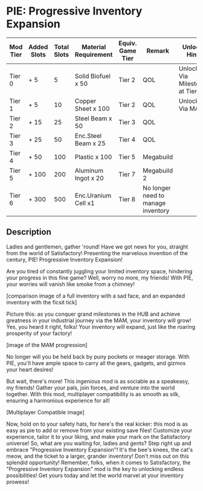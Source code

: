 # PIE: Progressive Inventory Expansion

| Mod Tier | Added Slots | Total Slots  | Material Requirement | Equiv. Game Tier | Remark | Unlock Hint |
|----------|-------------|------------- |----------------------|------------------|--------|-------------|
|Tier 0    | +  5        |   5			|Solid Biofuel x 50  |	Tier 2			 | QOL	  |  Unlock Via Milestone at Tier 2 |
|Tier 1    | +  5        |  10			|Copper Sheet x 100  | Tier 2			 | QOL    |  Unlock Via MAM |
|Tier 2    | + 15        |  25          |Steel Beam x 50     | Tier 3			 | QOL    ||
|Tier 3    | + 25        |  50   		|Enc.Steel Beam x 25 | Tier 4			 | QOL    ||
|Tier 4    | + 50        | 100  		|Plastic x 100       |	Tier 5			 | Megabuild||
|Tier 5    | + 100       | 200			|Aluminum Ingot x 20 | Tier 7			 | Megabuild 2||
|Tier 6    | + 300       | 500			|Enc.Uranium Cell x1| Tier 8  		 | No longer need to manage inventory||

## Description
Ladies and gentlemen, gather 'round! Have we got news for you, straight from the world of Satisfactory! Presenting the marvelous invention of the century, PIE! Progressive Inventory Expansion!

Are you tired of constantly juggling your limited inventory space, hindering your progress in this fine game? Well, worry no more, my friends! With PIE, your worries will vanish like smoke from a chimney!

[comparison image of a full inventory with a sad face, and an expanded inventory with the ficsit tick]

Picture this: as you conquer grand milestones in the HUB and achieve greatness in your industrial journey via the MAM, your inventory will grow! Yes, you heard it right, folks! Your inventory will expand, just like the roaring prosperity of your factory!

[image of the MAM progression]

No longer will you be held back by puny pockets or meager storage. With PIE, you'll have ample space to carry all the gears, gadgets, and gizmos your heart desires!

But wait, there's more! This ingenious mod is as sociable as a speakeasy, my friends! Gather your pals, join forces, and venture into the world together. With this mod, multiplayer compatibility is as smooth as silk, ensuring a harmonious experience for all!

[Multiplayer Compatible image]

Now, hold on to your safety hats, for here's the real kicker: this mod is as easy as pie to add or remove from your existing save files! Customize your experience, tailor it to your liking, and make your mark on the Satisfactory universe!
So, what are you waiting for, ladies and gents? Step right up and embrace "Progressive Inventory Expansion"! It's the bee's knees, the cat's meow, and the ticket to a larger, grander inventory! Don't miss out on this splendid opportunity!
Remember, folks, when it comes to Satisfactory, the "Progressive Inventory Expansion" mod is the key to unlocking endless possibilities! Get yours today and let the world marvel at your inventory prowess!